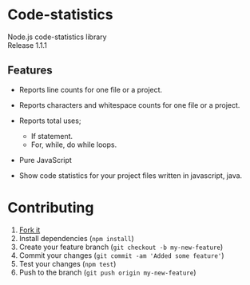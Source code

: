 # Code-statistics
Node.js code-statistics library  
Release 1.1.1

## Features

+ Reports line counts for one file or a project.
+ Reports characters and whitespace counts for one file or a project.
+ Reports total uses;
  + If statement.
  + For, while, do while loops.

+ Pure JavaScript
+ Show code statistics for your project files written in javascript, java.

# Contributing

1. [Fork it](https://github.com/Shirin20/code-statistics)
2. Install dependencies (`npm install`)
3. Create your feature branch (`git checkout -b my-new-feature`)
4. Commit your changes (`git commit -am 'Added some feature'`)
5. Test your changes (`npm test`)
6. Push to the branch (`git push origin my-new-feature`)
